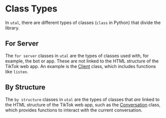 # Class Types

In `utal`, there are different types of classes (`class` in Python) that divide the library.

## For Server

The `for server` classes in `utal` are the types of classes used with, for example, the bot or app. These are not linked to the HTML structure of the TikTok web app. An example is the [Client](client-class.md) class, which includes functions like `listen`.

## By Structure

The `by structure` classes in `utal` are the types of classes that *are* linked to the HTML structure of the TikTok web app, such as the [Conversation](conversation-class.md) class, which provides functions to interact with the current conversation.